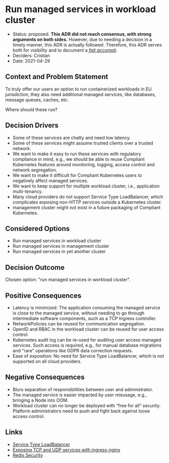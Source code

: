 # Run managed services in workload cluster

* Status: proposed. **This ADR did not reach consensus, with strong arguments on both sides.** However, due to needing a decision in a timely manner, this ADR is actually followed. Therefore, this ADR serves both for visibility and to document a *[fait accompli](https://en.wikipedia.org/wiki/Glossary_of_French_expressions_in_English#F)*.
* Deciders: Cristian
* Date: 2021-04-29

## Context and Problem Statement

To truly offer our users an option to run containerized workloads in EU jurisdiction, they also need additional managed services, like databases, message queues, caches, etc.

Where should these run?

## Decision Drivers

* Some of these services are chatty and need low latency.
* Some of these services might assume trusted clients over a trusted network.
* We want to make it easy to run these services with regulatory compliance in mind, e.g., we should be able to reuse Compliant Kubernetes features around monitoring, logging, access control and network segregation.
* We want to make it difficult for Compliant Kubernetes users to negatively affect managed services.
* We want to keep support for multiple workload cluster, i.e., application multi-tenancy.
* Many cloud providers do not support Service Type LoadBalancer, which complicates exposing non-HTTP services outside a Kubernetes cluster.
* management cluster might not exist in a future packaging of Compliant Kubernetes.

## Considered Options

* Run managed services in workload cluster
* Run managed services in management cluster
* Run managed services in yet another cluster

## Decision Outcome

Chosen option: "run managed services in workload cluster".

## Positive Consequences

* Latency is minimized: The application consuming the managed service is close to the managed service, without needing to go through intermediate software components, such as a TCP Ingress controller.
* NetworkPolicies can be reused for communication segregation.
* OpenID and RBAC in the workload cluster can be reused for user access control.
* Kubernetes audit log can be re-used for auditing user access managed services. Such access is required, e.g., for manual database migrations and "rare" operations like GDPR data correction requests.
* Ease of exposition: No need for Service Type LoadBalancer, which is not supported on all cloud providers.

## Negative Consequences

* Blurs separation of responsibilities between user and administrator.
* The managed service is easier impacted by user misusage, e.g., bringing a Node into OOM.
* Workload cluster can no longer be deployed with “free for all” security. Platform administrators need to push and fight back against loose access control.

## Links

* [Service Type LoadBalancer](https://kubernetes.io/docs/concepts/services-networking/service/#loadbalancer)
* [Exposing TCP and UDP services with ingress-nginx](https://kubernetes.github.io/ingress-nginx/user-guide/exposing-tcp-udp-services/)
* [Redis Security](https://redis.io/topics/security)
